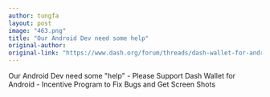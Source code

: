 ```yaml
---
author: tungfa
layout: post
image: "463.png"
title: "Our Android Dev need some help"
original-author: 
original-link: "https://www.dash.org/forum/threads/dash-wallet-for-android-incentive-program-to-fix-bugs-and-get-screen-shots.15291/"
---
```


Our Android Dev need some "help" - Please Support
Dash Wallet for Android - Incentive Program to Fix Bugs and Get Screen Shots
